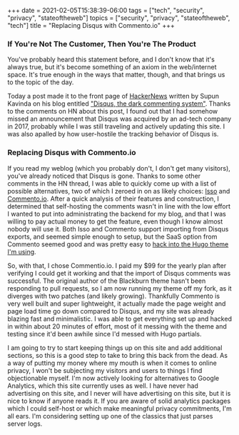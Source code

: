 +++
date = 2021-02-05T15:38:39-06:00
tags = ["tech", "security", "privacy", "stateoftheweb"]
topics = ["security", "privacy", "stateoftheweb", "tech"]
title = "Replacing Disqus with Commento.io"
+++


### If You're Not The Customer, Then You're The Product

You've probably heard this statement before, and I don't know that it's always true, but it's become something of an axiom in the web/internet space.  It's true enough in the ways that matter, though, and that brings us to the topic of the day.

Today a post made it to the front page of [HackerNews](https://news.ycombinator.com/item?id=26033052) written by Supun Kavinda on his blog entitled ["Disqus, the dark commenting system"](https://supunkavinda.blog/disqus).  Thanks to the comments on HN about this post, I found out that I had somehow missed an announcement that Disqus was acquired by an ad-tech company in 2017, probably while I was still traveling and actively updating this site.  I was also apalled by how user-hostile the tracking behavior of Disqus is.

### Replacing Disqus with Commento.io

If you read my weblog (which you probably don't, I don't get many visitors), you've already noticed that Disqus is gone.  Thanks to some other comments in the HN thread, I was able to quickly come up with a list of possible alternatives, two of which I zeroed in on as likely choices: [Isso](https://posativ.org/isso/) and [Commento.io](https://commento.io/).  After a quick analysis of their features and construction, I determined that self-hosting the comments wasn't in line with the low effort I wanted to put into administrating the backend for my blog, and that I was willing to pay actual money to get the feature, even though I know almost nobody will use it.  Both Isso and Commento support importing from Disqus exports, and seemed simple enough to setup, but the SaaS option from Commento seemed good and was pretty easy to [hack into the Hugo theme I'm using](https://github.com/Tristor/blackburn/tree/commento).

So, with that, I chose Commentio.io.  I paid my $99 for the yearly plan after verifying I could get it working and that the import of Disqus comments was successful.  The original author of the Blackburn theme hasn't been responding to pull requests, so I am now running my theme off my fork, as it diverges with two patches (and likely growing).  Thankfully Commento is very well built and super lightweight, it actually made the page weight and page load time go down compared to Disqus, and my site was already blazing fast and minimalistic.  I was able to get everything set up and hacked in within about 20 minutes of effort, most of it messing with the theme and testing since it'd been awhile since I'd messed with Hugo partials.

I am going to try to start keeping things up on this site and add additional sections, so this is a good step to take to bring this back from the dead.  As a way of putting my money where my mouth is when it comes to online privacy, I won't be subjecting my visitors and users to things I find objectionable myself.  I'm now actively looking for alternatives to Google Analytics, which this site currently uses as well.  I have never had advertising on this site, and I never will have advertising on this site, but it is nice to know if anyone reads it.  If you are aware of solid analytics packages which I could self-host or which make meaningful privacy commitments, I'm all ears.  I'm considering setting up one of the classics that just parses server logs.